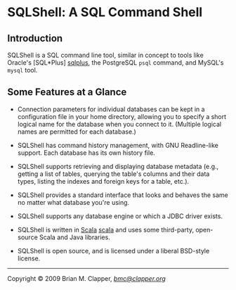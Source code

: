 SQLShell: A SQL Command Shell
=============================

Introduction
------------

SQLShell is a SQL command line tool, similar in concept to tools like
Oracle's [SQL*Plus] [sqlplus], the PostgreSQL `psql` command, and
MySQL's `mysql` tool.

  [sqlplus]: http://www.oracle.com/technology/docs/tech/sql_plus/index.html

Some Features at a Glance
-------------------------

* Connection parameters for individual databases can be kept in a
  configuration file in your home directory, allowing you to specify a
  short logical name for the database when you connect to it. (Multiple
  logical names are permitted for each database.)

* SQLShell has command history management, with GNU Readline-like
  support. Each database has its own history file.


* SQLShell supports retrieving and displaying database metadata (e.g.,
  getting a list of tables, querying the table's columns and their
  data types, listing the indexes and foreign keys for a table, etc.).

* SQLShell provides a standard interface that looks and behaves the same
  no matter what database you're using.

* SQLShell supports any database engine or which a JDBC driver exists.

* SQLShell is written in [Scala] [scala] and uses some third-party,
  open-source Scala and Java libraries.

* SQLShell is open source, and is licensed under a liberal BSD-style
  license.

  [scala]: http://www.scala-lang.org/

---
Copyright &copy; 2009 Brian M. Clapper, *bmc@clapper.org*
